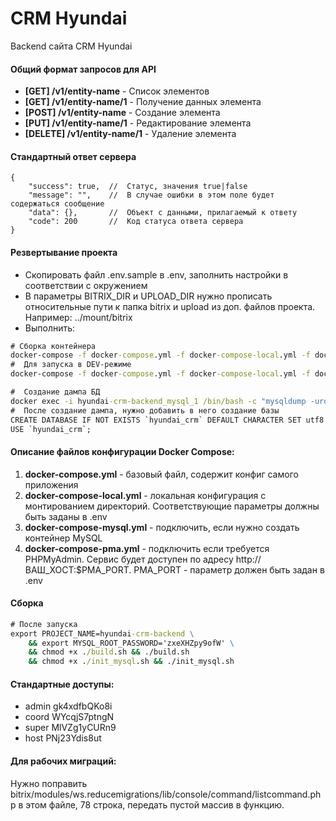 #  CRM Hyundai

Backend сайта CRM Hyundai

#### Общий формат запросов для API
 * **[GET] /v1/entity-name** - Спиcок элементов
 * **[GET] /v1/entity-name/1** - Получение данных элемента
 * **[POST] /v1/entity-name** - Создание элемента
 * **[PUT] /v1/entity-name/1** - Редактирование элемента
 * **[DELETE] /v1/entity-name/1** - Удаление элемента

#### Стандартный ответ сервера
```json5
{
    "success": true,  //  Статус, значения true|false
    "message": "",    //  В случае ошибки в этом поле будет содержаться сообщение
    "data": {},       //  Объект с данными, прилагаемый к ответу
    "code": 200       //  Код статуса ответа сервера
}
```

#### Резвертывание проекта
* Скопировать файл .env.sample в .env, заполнить настройки в соответствии с окружением
* В параметры BITRIX_DIR и UPLOAD_DIR нужно прописать относительные пути к папка bitrix и upload из доп. файлов проекта. Например: ../mount/bitrix
* Выполнить:
```cmd
# Сборка контейнера
docker-compose -f docker-compose.yml -f docker-compose-local.yml -f docker-compose-mysql.yml -f docker-compose-pma.yml build
#  Для запуска в DEV-режиме
docker-compose -f docker-compose.yml -f docker-compose-local.yml -f docker-compose-mysql.yml -f docker-compose-pma.yml up -d

#  Создание дампа БД
docker exec -i hyundai-crm-backend_mysql_1 /bin/bash -c "mysqldump -uroot --password='zxeXHZpy9ofW' hyundai_crm" > ./app/dev-starter-db.sql
#  После создание дампа, нужно добавить в него создание базы
CREATE DATABASE IF NOT EXISTS `hyundai_crm` DEFAULT CHARACTER SET utf8 COLLATE utf8_unicode_ci;
USE `hyundai_crm`;
```

#### Описание файлов конфигурации Docker Compose:
1. **docker-compose.yml** - базовый файл, содержит конфиг самого приложения
2. **docker-compose-local.yml** - локальная конфигурация с монтированием директорий. Соответствующие параметры должны быть заданы в .env
3. **docker-compose-mysql.yml** - подключить, если нужно создать контейнер MySQL
4. **docker-compose-pma.yml** - подключить если требуется PHPMyAdmin. Сервис будет доступен по адресу http://ВАШ_ХОСТ:$PMA_PORT. PMA_PORT - параметр должен быть задан в .env

#### Сборка
```cmd
# После запуска
export PROJECT_NAME=hyundai-crm-backend \
    && export MYSQL_ROOT_PASSWORD='zxeXHZpy9ofW' \
    && chmod +x ./build.sh && ./build.sh
    && chmod +x ./init_mysql.sh && ./init_mysql.sh
```

#### Стандартные доступы:
* admin gk4xdfbQKo8i
* coord WYcqjS7ptngN
* super MlVZg1yCURn9
* host PNj23Ydis8ut


#### Для рабочих миграций:
Нужно поправить bitrix/modules/ws.reducemigrations/lib/console/command/listcommand.php в этом файле, 78 строка, передать пустой массив в функцию.
